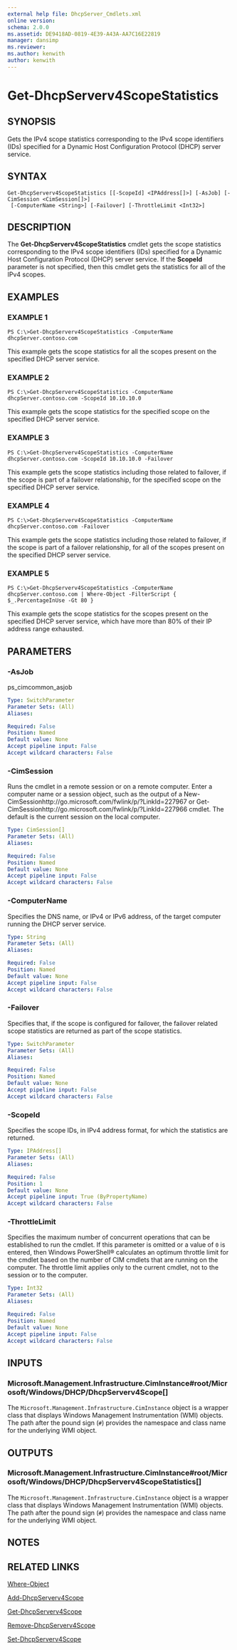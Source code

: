```yaml
---
external help file: DhcpServer_Cmdlets.xml
online version: 
schema: 2.0.0
ms.assetid: DE9418AD-0819-4E39-A43A-AA7C16E22819
manager: dansimp
ms.reviewer:
ms.author: kenwith
author: kenwith
---
```


# Get-DhcpServerv4ScopeStatistics

## SYNOPSIS
Gets the IPv4 scope statistics corresponding to the IPv4 scope identifiers (IDs) specified for a Dynamic Host Configuration Protocol (DHCP) server service.

## SYNTAX

```
Get-DhcpServerv4ScopeStatistics [[-ScopeId] <IPAddress[]>] [-AsJob] [-CimSession <CimSession[]>]
 [-ComputerName <String>] [-Failover] [-ThrottleLimit <Int32>]
```

## DESCRIPTION
The **Get-DhcpServerv4ScopeStatistics** cmdlet gets the scope statistics corresponding to the IPv4 scope identifiers (IDs) specified for a Dynamic Host Configuration Protocol (DHCP) server service.
If the **ScopeId** parameter is not specified, then this cmdlet gets the statistics for all of the IPv4 scopes.

## EXAMPLES

### EXAMPLE 1
```
PS C:\>Get-DhcpServerv4ScopeStatistics -ComputerName dhcpServer.contoso.com
```

This example gets the scope statistics for all the scopes present on the specified DHCP server service.

### EXAMPLE 2
```
PS C:\>Get-DhcpServerv4ScopeStatistics -ComputerName dhcpServer.contoso.com -ScopeId 10.10.10.0
```

This example gets the scope statistics for the specified scope on the specified DHCP server service.

### EXAMPLE 3
```
PS C:\>Get-DhcpServerv4ScopeStatistics -ComputerName dhcpServer.contoso.com -ScopeId 10.10.10.0 -Failover
```

This example gets the scope statistics including those related to failover, if the scope is part of a failover relationship, for the specified scope on the specified DHCP server service.

### EXAMPLE 4
```
PS C:\>Get-DhcpServerv4ScopeStatistics -ComputerName dhcpServer.contoso.com -Failover
```

This example gets the scope statistics including those related to failover, if the scope is part of a failover relationship, for all of the scopes present on the specified DHCP server service.

### EXAMPLE 5
```
PS C:\>Get-DhcpServerv4ScopeStatistics -ComputerName dhcpServer.contoso.com | Where-Object -FilterScript { $_.PercentageInUse -Gt 80 }
```

This example gets the scope statistics for the scopes present on the specified DHCP server service, which have more than 80% of their IP address range exhausted.

## PARAMETERS

### -AsJob
ps_cimcommon_asjob

```yaml
Type: SwitchParameter
Parameter Sets: (All)
Aliases: 

Required: False
Position: Named
Default value: None
Accept pipeline input: False
Accept wildcard characters: False
```

### -CimSession
Runs the cmdlet in a remote session or on a remote computer.
Enter a computer name or a session object, such as the output of a New-CimSessionhttp://go.microsoft.com/fwlink/p/?LinkId=227967 or Get-CimSessionhttp://go.microsoft.com/fwlink/p/?LinkId=227966 cmdlet.
The default is the current session on the local computer.

```yaml
Type: CimSession[]
Parameter Sets: (All)
Aliases: 

Required: False
Position: Named
Default value: None
Accept pipeline input: False
Accept wildcard characters: False
```

### -ComputerName
Specifies the DNS name, or IPv4 or IPv6 address, of the target computer running the DHCP server service.

```yaml
Type: String
Parameter Sets: (All)
Aliases: 

Required: False
Position: Named
Default value: None
Accept pipeline input: False
Accept wildcard characters: False
```

### -Failover
Specifies that, if the scope is configured for failover, the failover related scope statistics are returned as part of the scope statistics.

```yaml
Type: SwitchParameter
Parameter Sets: (All)
Aliases: 

Required: False
Position: Named
Default value: None
Accept pipeline input: False
Accept wildcard characters: False
```

### -ScopeId
Specifies the scope IDs, in IPv4 address format, for which the statistics are returned.

```yaml
Type: IPAddress[]
Parameter Sets: (All)
Aliases: 

Required: False
Position: 1
Default value: None
Accept pipeline input: True (ByPropertyName)
Accept wildcard characters: False
```

### -ThrottleLimit
Specifies the maximum number of concurrent operations that can be established to run the cmdlet.
If this parameter is omitted or a value of `0` is entered, then Windows PowerShell® calculates an optimum throttle limit for the cmdlet based on the number of CIM cmdlets that are running on the computer.
The throttle limit applies only to the current cmdlet, not to the session or to the computer.

```yaml
Type: Int32
Parameter Sets: (All)
Aliases: 

Required: False
Position: Named
Default value: None
Accept pipeline input: False
Accept wildcard characters: False
```

## INPUTS

### Microsoft.Management.Infrastructure.CimInstance#root/Microsoft/Windows/DHCP/DhcpServerv4Scope[]
The `Microsoft.Management.Infrastructure.CimInstance` object is a wrapper class that displays Windows Management Instrumentation (WMI) objects.
The path after the pound sign (`#`) provides the namespace and class name for the underlying WMI object.

## OUTPUTS

### Microsoft.Management.Infrastructure.CimInstance#root/Microsoft/Windows/DHCP/DhcpServerv4ScopeStatistics[]
The `Microsoft.Management.Infrastructure.CimInstance` object is a wrapper class that displays Windows Management Instrumentation (WMI) objects.
The path after the pound sign (`#`) provides the namespace and class name for the underlying WMI object.

## NOTES

## RELATED LINKS

[Where-Object](http://go.microsoft.com/fwlink/p/?LinkId=113423)

[Add-DhcpServerv4Scope](./Add-DhcpServerv4Scope.md)

[Get-DhcpServerv4Scope](./Get-DhcpServerv4Scope.md)

[Remove-DhcpServerv4Scope](./Remove-DhcpServerv4Scope.md)

[Set-DhcpServerv4Scope](./Set-DhcpServerv4Scope.md)


